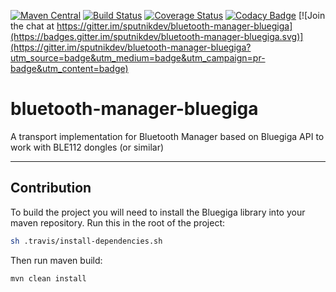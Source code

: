 [![Maven Central](https://img.shields.io/maven-central/v/org.sputnikdev/bluetooth-manager-bluegiga.svg)](https://mvnrepository.com/artifact/org.sputnikdev/bluetooth-manager-bluegiga)
[![Build Status](https://travis-ci.org/sputnikdev/bluetooth-manager-bluegiga.svg?branch=master)](https://travis-ci.org/sputnikdev/bluetooth-manager-bluegiga)
[![Coverage Status](https://coveralls.io/repos/github/sputnikdev/bluetooth-manager-bluegiga/badge.svg?branch=master)](https://coveralls.io/github/sputnikdev/bluetooth-manager-bluegiga?branch=master)
[![Codacy Badge](https://api.codacy.com/project/badge/Grade/ac4525af60a54879a5084d2fb441b170)](https://www.codacy.com/app/vkolotov/bluetooth-manager-bluegiga?utm_source=github.com&amp;utm_medium=referral&amp;utm_content=sputnikdev/bluetooth-manager-bluegiga&amp;utm_campaign=Badge_Grade)
[![Join the chat at https://gitter.im/sputnikdev/bluetooth-manager-bluegiga](https://badges.gitter.im/sputnikdev/bluetooth-manager-bluegiga.svg)](https://gitter.im/sputnikdev/bluetooth-manager-bluegiga?utm_source=badge&utm_medium=badge&utm_campaign=pr-badge&utm_content=badge)
# bluetooth-manager-bluegiga
A transport implementation for Bluetooth Manager based on Bluegiga API to work with BLE112 dongles (or similar)


---
## Contribution

To build the project you will need to install the Bluegiga library into your maven repository. Run this in the root of the project:
```sh
sh .travis/install-dependencies.sh
```

Then run maven build:
```sh
mvn clean install
```